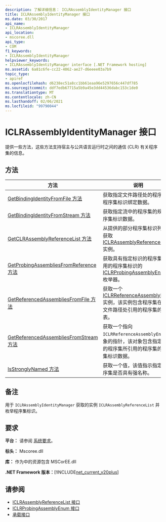 ```yaml
---
description: 了解详细信息： ICLRAssemblyIdentityManager 接口
title: ICLRAssemblyIdentityManager 接口
ms.date: 03/30/2017
api_name:
- ICLRAssemblyIdentityManager
api_location:
- mscoree.dll
api_type:
- COM
f1_keywords:
- ICLRAssemblyIdentityManager
helpviewer_keywords:
- ICLRAssemblyIdentityManager interface [.NET Framework hosting]
ms.assetid: 6a81c6fe-cc22-4062-ae27-d6eeee03a7b9
topic_type:
- apiref
ms.openlocfilehash: d6238ec51a8cc1bb61eaa96e5297656c447df785
ms.sourcegitcommit: ddf7edb67715a5b9a45e3dd44536dabc153c1de0
ms.translationtype: MT
ms.contentlocale: zh-CN
ms.lasthandoff: 02/06/2021
ms.locfileid: "99790044"
---
```

# <a name="iclrassemblyidentitymanager-interface"></a>ICLRAssemblyIdentityManager 接口

提供一些方法，这些方法支持宿主与公共语言运行时之间的通信 (CLR) 有关程序集的信息。  
  
## <a name="methods"></a>方法  
  
|方法|说明|  
|------------|-----------------|  
|[GetBindingIdentityFromFile 方法](iclrassemblyidentitymanager-getbindingidentityfromfile-method.md)|获取指定文件路径处的程序集的程序集标识绑定数据。|  
|[GetBindingIdentityFromStream 方法](iclrassemblyidentitymanager-getbindingidentityfromstream-method.md)|获取指定流中的程序集的规范程序集标识数据。|  
|[GetCLRAssemblyReferenceList 方法](iclrassemblyidentitymanager-getclrassemblyreferencelist-method.md)|从提供的部分程序集标识列表中获取 [ICLRAssemblyReferenceList](iclrassemblyreferencelist-interface.md) 实例。|  
|[GetProbingAssembliesFromReference 方法](iclrassemblyidentitymanager-getprobingassembliesfromreference-method.md)|获取具有指定标识的程序集所引用的程序集标识的 [ICLRProbingAssemblyEnum](iclrprobingassemblyenum-interface.md) 枚举器。|  
|[GetReferencedAssembliesFromFile 方法](iclrassemblyidentitymanager-getreferencedassembliesfromfile-method.md)|获取一个 [ICLRReferenceAssemblyEnum](iclrreferenceassemblyenum-interface.md) 实例，该实例包含程序集在指定文件路径处引用的程序集的列表。|  
|[GetReferencedAssembliesFromStream 方法](iclrassemblyidentitymanager-getreferencedassembliesfromstream-method.md)|获取一个指向 `ICLRReferenceAssemblyEnum` 对象的指针，该对象包含指定流中的程序集所引用的程序集的程序集标识数据。|  
|[IsStronglyNamed 方法](iclrassemblyidentitymanager-isstronglynamed-method.md)|获取一个值，该值指示指定的程序集是否具有强名称。|  
  
## <a name="remarks"></a>备注  

 用于 `ICLRAssemblyIdentityManager` 获取的实例 `ICLRAssemblyReferenceList` 并枚举程序集标识。  
  
## <a name="requirements"></a>要求  

 **平台：** 请参阅 [系统要求](../../get-started/system-requirements.md)。  
  
 **标头：** Mscoree.dll  
  
 **库：** 作为中的资源包含 MSCorEE.dll  
  
 **.NET Framework 版本：**[!INCLUDE[net_current_v20plus](../../../../includes/net-current-v20plus-md.md)]  
  
## <a name="see-also"></a>请参阅

- [ICLRAssemblyReferenceList 接口](iclrassemblyreferencelist-interface.md)
- [ICLRProbingAssemblyEnum 接口](iclrprobingassemblyenum-interface.md)
- [承载接口](hosting-interfaces.md)
